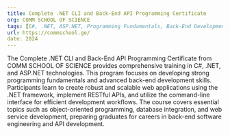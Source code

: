 ```yaml
---
title: Complete .NET CLI and Back-End API Programming Certificate 
org: COMM SCHOOL OF SCIENCE 
tags: [C#, .NET, ASP.NET, Programming Fundamentals, Back-End Development]
url: https://commschool.ge/
date: 2024
---
```


The Complete .NET CLI and Back-End API Programming Certificate from COMM SCHOOL OF SCIENCE provides comprehensive training in C#, .NET, and ASP.NET technologies. This program focuses on developing strong programming fundamentals and advanced back-end development skills. Participants learn to create robust and scalable web applications using the .NET framework, implement RESTful APIs, and utilize the command-line interface for efficient development workflows. The course covers essential topics such as object-oriented programming, database integration, and web service development, preparing graduates for careers in back-end software engineering and API development.
